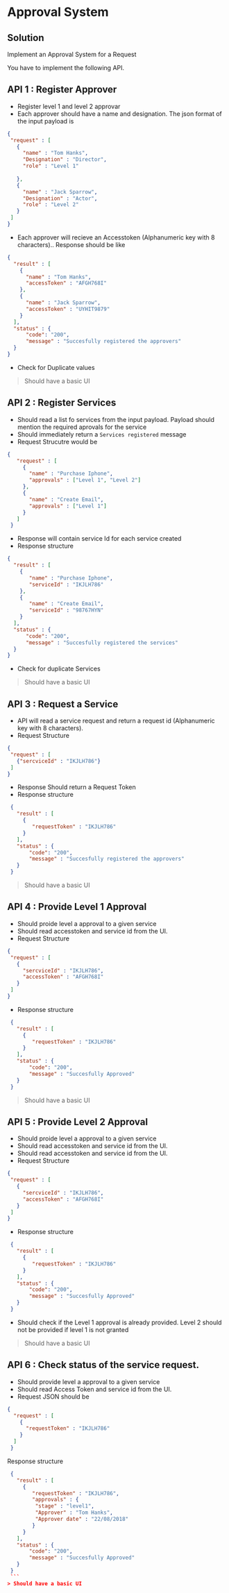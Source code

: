 # Approval System

## Solution

Implement an Approval System for a Request

You have to implement the following API.

## API 1 : Register Approver
 * Register level 1 and level 2 approvar
 * Each approver should have a name and designation. The json format of the input payload is
 ```json
{
  "request" : [
    {
      "name" : "Tom Hanks", 
      "Designation" : "Director",
      "role" : "Level 1"
      
    },
    {
      "name" : "Jack Sparrow", 
      "Designation" : "Actor",
      "role" : "Level 2"
    }
  ]
}
```
 
 * Each approver will recieve an Accesstoken (Alphanumeric key with 8 characters).. Response should be like
 
```json
{
  "result" : [
    {
      "name" : "Tom Hanks", 
      "accessToken" : "AFGH768I"
    },
    {
      "name" : "Jack Sparrow", 
      "accessToken" : "UYHIT9879"
    }
  ],
  "status" : {
      "code": "200",
      "message" : "Succesfully registered the approvers"
  }
}
``` 
 * Check for Duplicate values
  > Should have a basic UI

## API 2 : Register Services
 * Should read a list fo services from the input payload. Payload should mention the required aprovals for the service
 * Should immediately return a `Services registered` message
 * Request Strucutre would be
 ```json
 {
    "request" : [
      {
        "name" : "Purchase Iphone", 
        "approvals" : ["Level 1", "Level 2"]
      },
      {
        "name" : "Create Email", 
        "approvals" : ["Level 1"]
      }
    ]
  }
 ```
 * Response will contain service Id for each service created
 * Response structure
 ```json
 {
   "result" : [
     {
        "name" : "Purchase Iphone", 
        "serviceId" : "IKJLH786"
     },
     {
        "name" : "Create Email", 
        "serviceId" : "98767HYN"
     }
   ],
   "status" : {
       "code": "200",
       "message" : "Succesfully registered the services"
   }
 }
 ```
 * Check for duplicate Services
 > Should have a basic UI

## API 3 : Request  a Service
 * API will read a service request and return a request id (Alphanumeric key with 8 characters).
 * Request Structure
 ```json
 {
  "request" : [
    {"sercviceId" : "IKJLH786"}
  ]
 }
 ```
 * Response Should return a Request Token
 * Response structure
 ```json
  {
    "result" : [
      {
         "requestToken" : "IKJLH786"
      }
    ],
    "status" : {
        "code": "200",
        "message" : "Succesfully registered the approvers"
    }
  }
  ```
 > Should have a basic UI

## API 4 : Provide Level 1 Approval
 * Should proide level a approval to a given service
 * Should read accesstoken and service id from the UI.
 * Request Structure
 ```json
 {
  "request" : [
    {
      "sercviceId" : "IKJLH786", 
      "accessToken" : "AFGH768I"
    }
  ]
 }
```
* Response structure
 ```json
  {
    "result" : [
      {
         "requestToken" : "IKJLH786"
      }
    ],
    "status" : {
        "code": "200",
        "message" : "Succesfully Approved"
    }
  }
  ```
 > Should have a basic UI
   
## API 5 : Provide Level 2 Approval 
 * Should proide level a approval to a given service
 * Should read accesstoken and service id from the UI.
 * Should read accesstoken and service id from the UI.
  * Request Structure
  ```json
  {
   "request" : [
     {
       "sercviceId" : "IKJLH786", 
       "accessToken" : "AFGH768I"
     }
   ]
  }
 ```
 * Response structure
  ```json
   {
     "result" : [
       {
          "requestToken" : "IKJLH786"
       }
     ],
     "status" : {
         "code": "200",
         "message" : "Succesfully Approved"
     }
   }
   ```
   * Should check if the Level 1 approval is already provided. Level 2 should not be provided if level 1 is not granted
 > Should have a basic UI
 
## API 6 : Check status of the service request.
 * Should provide level a approval to a given service
 * Should read Access Token and service id from the UI.
 * Request JSON should be
 ```json
{
   "request" : [
     {
       "requestToken" : "IKJLH786"
     }
   ]
  }
```
 Response structure
   ```json
    {
      "result" : [
        {
           "requestToken" : "IKJLH786",
           "approvals" : {
            "stage" : "level1",
            "Approver" : "Tom Hanks",
            "Approver date" : "22/08/2018"
           }
        }
      ],
      "status" : {
          "code": "200",
          "message" : "Succesfully Approved"
      }
    }
    ``` 
 > Should have a basic UI